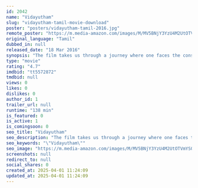 ```yaml
---
id: 2042
name: "Vidayutham"
slug: "vidayutham-tamil-movie-download"
poster: "posters/vidayutham-tamil-2016.jpg"
remote_poster: "https://m.media-amazon.com/images/M/MV5BNjY3YzU4M2UtOTVmYS00ZmIwLWE4MzUtZGNhYzBjNjE2OGNlXkEyXkFqcGdeQXVyODk0MDM0NDM@._V1_SX300.jpg"
original_language: "Tamil"
dubbed_in: null
released_date: "18 Mar 2016"
synopsis: "The film takes us through a journey where one faces the consequence when two people meet each other. Devathai, who is the daughter of the ex minister Chitravel comes across her first love Kaushik. Meanwhile her elder sister Nithya..."
type: "movie"
rating: "4.7"
imdbid: "tt5572872"
tmdbid: null
views: 0
likes: 0
dislikes: 0
author_id: 1
trailer_url: null
runtime: "138 min"
is_featured: 0
is_active: 1
is_comingsoon: 0
seo_title: "Vidayutham"
seo_description: "The film takes us through a journey where one faces the consequence when two people meet each other. Devathai, who is the daughter of the ex minister Chitravel comes across her first love Kaushik. Meanwhile her elder sister Nithya..."
seo_keywords: "\"Vidayutham\""
seo_image: "https://m.media-amazon.com/images/M/MV5BNjY3YzU4M2UtOTVmYS00ZmIwLWE4MzUtZGNhYzBjNjE2OGNlXkEyXkFqcGdeQXVyODk0MDM0NDM@._V1_SX300.jpg"
screenshots: null
redirect_to: null
social_shares: 0
created_at: 2025-04-01 11:24:09
updated_at: 2025-04-01 11:24:09
---
```


